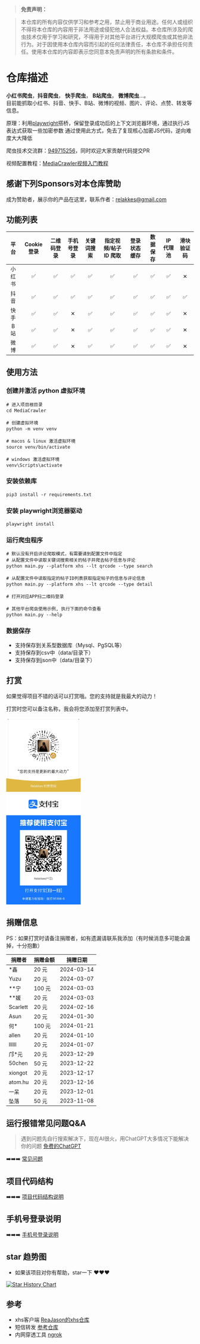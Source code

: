 > **免责声明：**

>本仓库的所有内容仅供学习和参考之用，禁止用于商业用途。任何人或组织不得将本仓库的内容用于非法用途或侵犯他人合法权益。本仓库所涉及的爬虫技术仅用于学习和研究，不得用于对其他平台进行大规模爬虫或其他非法行为。对于因使用本仓库内容而引起的任何法律责任，本仓库不承担任何责任。使用本仓库的内容即表示您同意本免责声明的所有条款和条件。

# 仓库描述

**小红书爬虫**，**抖音爬虫**， **快手爬虫**， **B站爬虫**， **微博爬虫**...。  
目前能抓取小红书、抖音、快手、B站、微博的视频、图片、评论、点赞、转发等信息。

原理：利用[playwright](https://playwright.dev/)搭桥，保留登录成功后的上下文浏览器环境，通过执行JS表达式获取一些加密参数
通过使用此方式，免去了复现核心加密JS代码，逆向难度大大降低  

爬虫技术交流群：[949715256](http://qm.qq.com/cgi-bin/qm/qr?_wv=1027&k=NFz-oY7Pek3gpG5zbLJFHARlB8lKL94f&authKey=FlxIQK99Uu90wddNV5W%2FBga6T6lXU5BRqyTTc26f2P2ZK5OW%2BDhHp7MwviX%2BbrPa&noverify=0&group_code=949715256)，同时欢迎大家贡献代码提交PR

视频配置教程：[MediaCrawler视频入门教程](https://space.bilibili.com/434377496/channel/series)

## 感谢下列Sponsors对本仓库赞助
成为赞助者，展示你的产品在这里，联系作者：relakkes@gmail.com

## 功能列表
| 平台  | Cookie 登录 | 二维码登录 | 手机号登录 | 关键词搜索 | 指定视频/帖子 ID 爬取 | 登录状态缓存 | 数据保存 | IP 代理池 | 滑块验证码 |
|:---:|:---------:|:-----:|:-----:|:-----:|:-------------:|:------:|:----:|:------:|:-----:|
| 小红书 |     ✅     |   ✅   | ✅     |   ✅   |       ✅       |   ✅    |  ✅   |   ✅    |   ✕   |
| 抖音  |     ✅     |   ✅   | ✅     |   ✅   |       ✅       |   ✅    |  ✅   |   ✅    |   ✅   |
| 快手  |     ✅     |   ✅   | ✕     |   ✅   |       ✅       |   ✅    |  ✅   |   ✅    |    ✕   |
| B 站 |     ✅     |   ✅   | ✕     |   ✅   |       ✅       |   ✅    |  ✅   |   ✅    |   ✕   |
| 微博  |     ✅      |   ✅    | ✕     |   ✅    |       ✅        |    ✅    |   ✅   |    ✅    |   ✕   |


## 使用方法

### 创建并激活 python 虚拟环境
   ```shell   
   # 进入项目根目录
   cd MediaCrawler
   
   # 创建虚拟环境
   python -m venv venv
   
   # macos & linux 激活虚拟环境
   source venv/bin/activate

   # windows 激活虚拟环境
   venv\Scripts\activate

   ```

### 安装依赖库

   ```shell
   pip3 install -r requirements.txt
   ```

### 安装 playwright浏览器驱动

   ```shell
   playwright install
   ```

### 运行爬虫程序

   ```shell
   # 默认没有开启评论爬取模式，有需要请到配置文件中指定
   # 从配置文件中读取关键词搜索相关的帖子并爬去帖子信息与评论
   python main.py --platform xhs --lt qrcode --type search
   
   # 从配置文件中读取指定的帖子ID列表获取指定帖子的信息与评论信息
   python main.py --platform xhs --lt qrcode --type detail
  
   # 打开对应APP扫二维码登录
     
   # 其他平台爬虫使用示例, 执行下面的命令查看
   python main.py --help    
   ```


### 数据保存
- 支持保存到关系型数据库（Mysql、PgSQL等）
- 支持保存到csv中（data/目录下）
- 支持保存到json中（data/目录下）

## 打赏

如果觉得项目不错的话可以打赏哦。您的支持就是我最大的动力！

打赏时您可以备注名称，我会将您添加至打赏列表中。
<p>
  <img alt="打赏-微信" src="static/images/wechat_pay.jpeg" style="width: 200px;margin-right: 140px;" />
  <img alt="打赏-支付宝" src="static/images/zfb_pay.jpeg" style="width: 200px" />
</p>

## 捐赠信息

PS：如果打赏时请备注捐赠者，如有遗漏请联系我添加（有时候消息多可能会漏掉，十分抱歉）

| 捐赠者     | 捐赠金额  | 捐赠日期       |
|---------|-------|------------|
| *鑫      | 20 元  | 2024-03-14 |
| Yuzu    | 20 元  | 2024-03-07 |
| **宁     | 100 元 | 2024-03-03 |
| **媛     | 20 元  | 2024-03-03 |
| Scarlett | 20 元  | 2024-02-16 |
| Asun    | 20 元  | 2024-01-30 |
| 何*      | 100 元 | 2024-01-21 |
| allen   | 20 元  | 2024-01-10 |
| llllll  | 20 元  | 2024-01-07 |
| 邝*元     | 20 元  | 2023-12-29 |
| 50chen  | 50 元  | 2023-12-22 |
| xiongot | 20 元  | 2023-12-17 |
| atom.hu | 20 元  | 2023-12-16 |
| 一呆      | 20 元  | 2023-12-01 |
| 坠落      | 50 元  | 2023-11-08 |

## 运行报错常见问题Q&A
> 遇到问题先自行搜索解决下，现在AI很火，用ChatGPT大多情况下能解决你的问题 [免费的ChatGPT](https://sider.ai/invited?c=8e03db1a973401fdf114ed9cf9f8c183)  

➡️➡️➡️ [常见问题](docs/常见问题.md)


## 项目代码结构
➡️➡️➡️ [项目代码结构说明](docs/项目代码结构.md)

## 手机号登录说明
➡️➡️➡️ [手机号登录说明](docs/手机号登录说明.md)



## star 趋势图
- 如果该项目对你有帮助，star一下 ❤️❤️❤️

[![Star History Chart](https://api.star-history.com/svg?repos=NanmiCoder/MediaCrawler&type=Date)](https://star-history.com/#NanmiCoder/MediaCrawler&Date)




## 参考

- xhs客户端 [ReaJason的xhs仓库](https://github.com/ReaJason/xhs)
- 短信转发 [参考仓库](https://github.com/pppscn/SmsForwarder)
- 内网穿透工具 [ngrok](https://ngrok.com/docs/)

